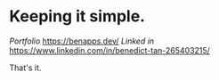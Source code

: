 # Keeping it simple.

*Portfolio* https://benapps.dev/ 
*Linked in* https://www.linkedin.com/in/benedict-tan-265403215/ 

That's it.

